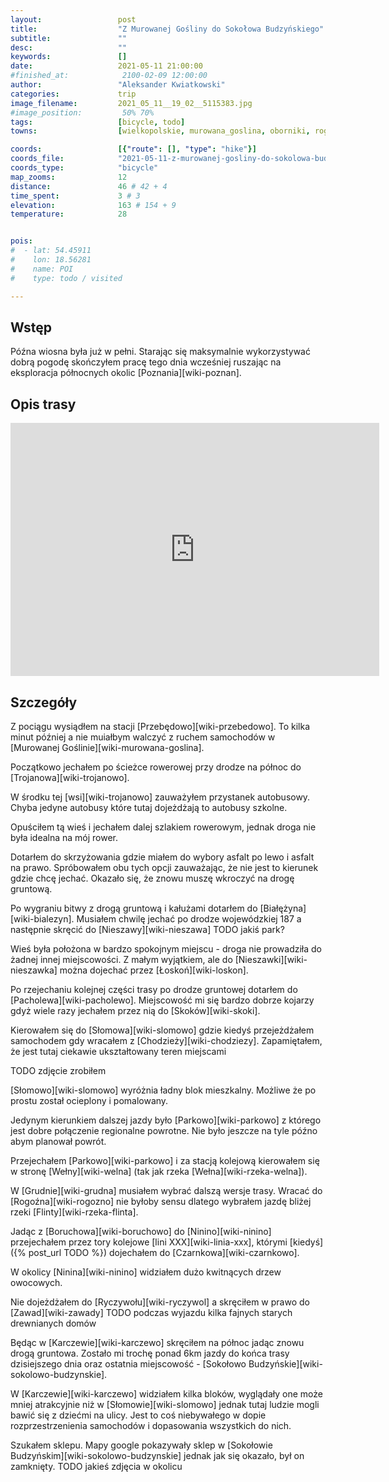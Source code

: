 ```yaml
---
layout:                 post
title:                  "Z Murowanej Gośliny do Sokołowa Budzyńskiego"
subtitle:               ""
desc:                   ""
keywords:               []
date:                   2021-05-11 21:00:00
#finished_at:            2100-02-09 12:00:00
author:                 "Aleksander Kwiatkowski"
categories:             trip
image_filename:         2021_05_11__19_02__5115383.jpg
#image_position:         50% 70%
tags:                   [bicycle, todo]
towns:                  [wielkopolskie, murowana_goslina, oborniki, rogozno, ryczywol, budzyn]

coords:                 [{"route": [], "type": "hike"}]
coords_file:            "2021-05-11-z-murowanej-gosliny-do-sokolowa-budzynskiego.json"
coords_type:            "bicycle"
map_zooms:              12
distance:               46 # 42 + 4
time_spent:             3 # 3
elevation:              163 # 154 + 9
temperature:            28


pois:
#  - lat: 54.45911
#    lon: 18.56281
#    name: POI
#    type: todo / visited

---
```



## Wstęp

Późna wiosna była już w pełni. Starając się maksymalnie wykorzystywać dobrą pogodę
skończyłem pracę tego dnia wcześniej ruszając na eksploracja północnych okolic
[Poznania][wiki-poznan].

## Opis trasy

<iframe height='405' width='590' frameborder='0' allowtransparency='true' scrolling='no' src='https://www.strava.com/activities/5280739667/embed/733b5e055ac5242425d76565123b47aacfbee956'></iframe>

## Szczegóły

Z pociągu wysiądłem na stacji [Przebędowo][wiki-przebedowo]. To kilka minut później
a nie muiałbym walczyć z ruchem samochodów w [Murowanej Goślinie][wiki-murowana-goslina].

Początkowo jechałem po ścieżce rowerowej przy drodze na północ do
[Trojanowa][wiki-trojanowo].

W środku tej [wsi][wiki-trojanowo] zauważyłem przystanek autobusowy. Chyba jedyne
autobusy które tutaj dojeżdżają to autobusy szkolne.

Opuściłem tą wieś i jechałem dalej szlakiem rowerowym, jednak droga nie była
idealna na mój rower.

Dotarłem do skrzyżowania gdzie miałem do wybory asfalt po lewo i asfalt na prawo.
Spróbowałem obu tych opcji zauważając, że nie jest to kierunek gdzie chcę
jechać. Okazało się, że znowu muszę wkroczyć na drogę gruntową.

Po wygraniu bitwy z drogą gruntową i kałużami dotarłem do [Białężyna][wiki-bialezyn].
Musiałem chwilę jechać po drodze wojewódzkiej 187 a następnie skręcić do
[Nieszawy][wiki-nieszawa] TODO jakiś park?

Wieś była położona w bardzo spokojnym miejscu - droga nie
prowadziła do żadnej innej miejscowości. Z małym wyjątkiem, ale do
[Nieszawki][wiki-nieszawka] można dojechać przez [Łoskoń][wiki-loskon].

Po rzejechaniu kolejnej części trasy po drodze gruntowej dotarłem do
[Pacholewa][wiki-pacholewo]. Miejscowość mi się bardzo dobrze kojarzy gdyż
wiele razy jechałem przez nią do [Skoków][wiki-skoki].

Kierowałem się do [Słomowa][wiki-slomowo] gdzie kiedyś przejeżdżałem samochodem
gdy wracałem z [Chodzieży][wiki-chodziezy]. Zapamiętałem, że jest tutaj ciekawie
ukształtowany teren miejscami

TODO zdjęcie zrobiłem

[Słomowo][wiki-slomowo] wyróżnia ładny blok mieszkalny. Możliwe że po prostu
został ocieplony i pomalowany.

Jedynym kierunkiem dalszej jazdy było [Parkowo][wiki-parkowo] z którego
jest dobre połączenie regionalne powrotne. Nie było jeszcze
na tyle późno abym planował powrót.

Przejechałem [Parkowo][wiki-parkowo] i za stacją kolejową kierowałem się
w stronę [Wełny][wiki-welna] (tak jak rzeka [Wełna][wiki-rzeka-welna]).

W [Grudnie][wiki-grudna] musiałem wybrać dalszą wersje trasy. Wracać do
[Rogoźna][wiki-rogozno] nie byłoby sensu dlatego wybrałem jazdę bliżej
rzeki [Flinty][wiki-rzeka-flinta].

Jadąc z [Boruchowa][wiki-boruchowo] do [Ninino][wiki-ninino]
przejechałem przez tory kolejowe [lini XXX][wiki-linia-xxx],
którymi [kiedyś]({% post_url TODO %}) dojechałem
do [Czarnkowa][wiki-czarnkowo].

W okolicy [Ninina][wiki-ninino] widziałem dużo kwitnących drzew owocowych.

Nie dojeżdżałem do [Ryczywołu][wiki-ryczywol] a skręciłem w prawo do
[Zawad][wiki-zawady] TODO podczas wyjazdu kilka fajnych starych drewnianych domów

Będąc w [Karczewie][wiki-karczewo] skręciłem na północ jadąc znowu drogą
gruntowa. Zostało mi trochę ponad 6km
jazdy do końca trasy dzisiejszego dnia oraz ostatnia miejscowość -
[Sokołowo Budzyńskie][wiki-sokolowo-budzynskie].

W [Karczewie][wiki-karczewo] widziałem kilka bloków, wyglądały one może mniej
atrakcyjnie niż w [Słomowie][wiki-slomowo] jednak tutaj ludzie mogli bawić się
z dziećmi na ulicy. Jest to coś niebywałego w dopie rozprzestrzenienia
samochodów i dopasowania wszystkich do nich.

Szukałem sklepu. Mapy google pokazywały sklep w
[Sokołowie Budzyńskim][wiki-sokolowo-budzynskie] jednak jak się okazało, był on
zamknięty. TODO jakieś zdjęcia w okolicu
